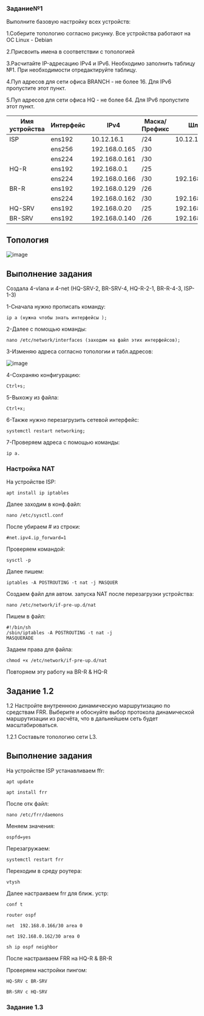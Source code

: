 ### Задание№1

Выполните базовую настройку всех устройств:

1.Соберите топологию согласно рисунку. Все устройства работают на OC Linux - Debian 

2.Присвоить имена в соответствии с топологией

3.Расчитайте IP-адресацию IPv4 и IPv6. Необходимо заполнить таблицу №1. При необходимости отредактируйте таблицу.

4.Пул адресов для сети офиса BRANCH - не более 16. Для IPv6 пропустите этот пункт.

5.Пул адресов для сети офиса HQ - не более 64. Для IPv6 пропустите этот пункт.

|Имя устройства| Интерфейс | IPv4        | Маска/ Префикс|  Шлюз       |
|--------------|-----------|-------------|---------------|-------------|
| ISP          | ens192    |10.12.16.1   | /24           |10.12.16.254 |
|              | ens256    |192.168.0.165| /30           |             |
|              | ens224    |192.168.0.161| /30           |             |
| HQ-R         | ens192    |192.168.0.1  | /25           |             |
|              | ens224    |192.168.0.166| /30           |192.168.0.165|
| BR-R         | ens192    |192.168.0.129| /26           |             |
|              | ens224    |192.168.0.162| /30           |192.168.0.161|
| HQ-SRV       | ens192    |192.168.0.20 | /25           |192.168.0.1  |
| BR-SRV       | ens192    |192.168.0.140| /26           |192.168.0.129|

## Топология

![image](https://github.com/Julia666666666666666666/demo2024/assets/148867585/c9672a0b-8f42-4796-b03a-9a32f251e2fa)


Выполнение задания 
--------------------------------------------------------------------------
Создала 4-vlana и 4-net (HQ-SRV-2, BR-SRV-4, HQ-R-2-1,  BR-R-4-3, ISP-1-3)

1-Сначала нужно прописать команду:

```
ip a (нужна чтобы знать интерфейсы );
```
2-Далее с помощью команды: 
```
nano /etc/network/interfaces (заходим на файл этих интерфейсов);
```
3-Изменяю адреса согласно топологии и табл.адресов:

![image](https://github.com/Julia666666666666666666/demo2024/assets/148867585/8ea5452f-ecae-4729-8019-e487786bae4a)


4-Сохраняю конфигурацию: 
```
Ctrl+s;
```
5-Выхожу из файла: 
```
Ctrl+x;
```
6-Также нужно перезагрузить сетевой интерфейс: 
```
systemctl restart networking;
```
7-Проверяем адреса с помощью команды: 
```
ip a.
```
### Настройка NAT

На устройстве  ISP:
```
apt install ip iptables
```
Далее заходим в конф.файл:
```
nano /etc/sysctl.conf
```
После убираем # из строки:
```
#net.ipv4.ip_forward=1
```
Проверяем командой:
```
sysctl -p
```
Далее пишем:
```
iptables -A POSTROUTING -t nat -j MASQUER
```
Создаем файл для автом. запуска NAT после перезагрузки устройства:
```
nano /etc/network/if-pre-up.d/nat
```
Пишем в файл: 
```
#!/bin/sh
/sbin/iptables -A POSTROUTING -t nat -j
MASQUERADE
```
Задаем права для файла:
```
chmod +x /etc/network/if-pre-up.d/nat
```
Повторяем эту работу на BR-R & HQ-R

## Задание 1.2

1.2 Настройте внутреннюю динамическую маршрутизацию по средствам FRR. Выберите и обоснуйте выбор протокола динамической маршрутизации из расчёта, что в дальнейшем сеть будет масштабироваться.

1.2.1 Составьте топологию сети L3.
## Выполнение задания 

На устройстве ISP устанавливаем ffr:  
```
apt update 

apt install frr
```
После отк файл: 
```
nano /etc/frr/daemons
```
Меняем значения: 
```
ospfd=yes 
```
Перезагружаем: 
```
systemctl restart frr
```
Переходим в среду роутера:
```
vtysh
```
Далее настраиваем frr для ближ. устр:
```
conf t

router ospf 

net  192.168.0.166/30 area 0

net 192.168.0.162/30 area 0

sh ip ospf neighbor
```
После настраиваем  FRR на HQ-R & BR-R

Проверяем настройки пингом:
```
HQ-SRV c BR-SRV

BR-SRV c HQ-SRV
```
### Задание 1.3



